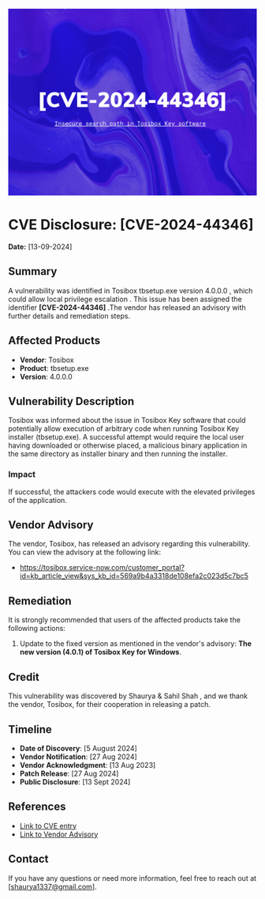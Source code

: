 ![Alt Text](https://github.com/Shauryae1337/CVE-2024-44346/blob/main/%5BCVE-2024-44346%5D.jpg)


# CVE Disclosure: [CVE-2024-44346]

**Date:** [13-09-2024]

## Summary

A vulnerability was identified in Tosibox  tbsetup.exe version 4.0.0.0  , which could allow local privilege escalation . This issue has been assigned the identifier **[CVE-2024-44346]** .The vendor has released an advisory with further details and remediation steps.

## Affected Products

- **Vendor**: Tosibox 
- **Product**: tbsetup.exe
- **Version**: 4.0.0.0

## Vulnerability Description

Tosibox was informed about the issue in Tosibox Key software that could potentially allow execution of arbitrary code when running Tosibox Key installer (tbsetup.exe). A successful attempt would require the local user having downloaded or otherwise placed, a malicious binary application in the same directory as installer binary and then running the installer.

### Impact

If successful, the attackers code would execute with the elevated privileges of the application.

## Vendor Advisory

The vendor, Tosibox, has released an advisory regarding this vulnerability. You can view the advisory at the following link:

- https://tosibox.service-now.com/customer_portal?id=kb_article_view&sys_kb_id=569a9b4a3318de108efa2c023d5c7bc5

## Remediation

It is strongly recommended that users of the affected products take the following actions:

1. Update to the fixed version as mentioned in the vendor's advisory: **The new version (4.0.1) of Tosibox Key for Windows**.

## Credit

This vulnerability was discovered by Shaurya & Sahil Shah , and we thank the vendor, Tosibox, for their cooperation in releasing a patch.

## Timeline

- **Date of Discovery**: [5 August 2024]
- **Vendor Notification**: [27 Aug 2024]
- **Vendor Acknowledgment**: [13 Aug 2023]
- **Patch Release**: [27 Aug 2024]
- **Public Disclosure**: [13 Sept 2024]

## References

- [Link to CVE entry](https://www.cve.org/CVERecord?id=CVE-2024-44346)
- [Link to Vendor Advisory](https://tosibox.service-now.com/customer_portal?id=kb_article_view&sys_kb_id=569a9b4a3318de108efa2c023d5c7bc5)


## Contact

If you have any questions or need more information, feel free to reach out at [shaurya1337@gmail.com].
